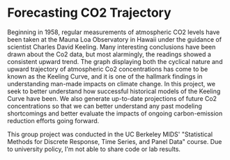 # Forecasting CO2 Trajectory

Beginning in 1958, regular measurements of atmospheric CO2 levels have been taken at the Mauna Loa Observatory in Hawaii under the guidance of scientist Charles David Keeling. Many interesting conclusions have been drawn about the Co2 data, but most alarmingly, the readings showed a consistent upward trend. The graph displaying both the cyclical nature and upward trajectory of atmospheric Co2 concentrations has come to be known as the Keeling Curve, and it is one of the hallmark findings in understanding man-made impacts on climate change. In this project, we seek to better understand how successful historical models of the Keeling Curve have been. We also generate up-to-date projections of future Co2 concentrations so that we can better understand any past modeling shortcomings and better evaluate the impacts of ongoing carbon-emission reduction efforts going forward.

This group project was conducted in the UC Berkeley MIDS' "Statistical Methods for Discrete Response, Time Series, and Panel Data" course. Due to university policy, I'm not able to share code or lab results.
